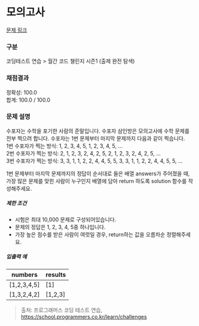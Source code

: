 # 모의고사

[문제 링크](https://school.programmers.co.kr/learn/courses/30/lessons/42840) 


### 구분

코딩테스트 연습 > 월간 코드 챌린지 시즌1 (출제 완전 탐색)


### 채점결과
정확성: 100.0 <br/>
합계: 100.0 / 100.0

### 문제 설명

<p>수포자는 수학을 포기한 사람의 준말입니다. 수포자 삼인방은 모의고사에 수학 문제를 전부 찍으려 합니다. 수포자는 1번 문제부터 마지막 문제까지 다음과 같이 찍습니다.
<br/>
1번 수포자가 찍는 방식: 1, 2, 3, 4, 5, 1, 2, 3, 4, 5, ...
<br/>
2번 수포자가 찍는 방식: 2, 1, 2, 3, 2, 4, 2, 5, 2, 1, 2, 3, 2, 4, 2, 5, ...
<br/>
3번 수포자가 찍는 방식: 3, 3, 1, 1, 2, 2, 4, 4, 5, 5, 3, 3, 1, 1, 2, 2, 4, 4, 5, 5, ...
<br/>

1번 문제부터 마지막 문제까지의 정답이 순서대로 들은 배열 answers가 주어졌을 때, 가장 많은 문제를 맞힌 사람이 누구인지 배열에 담아 return 하도록 solution 함수를 작성해주세요.
</p>

<h5>제한 조건</h5>

<ul>
    <li>시험은 최대 10,000 문제로 구성되어있습니다.</li>
    <li>문제의 정답은 1, 2, 3, 4, 5중 하나입니다.</li>
    <li>가장 높은 점수를 받은 사람이 여럿일 경우, return하는 값을 오름차순 정렬해주세요.</li>
</ul>

<h5>입출력 예</h5>
<table class="table">
    <thead>
        <tr>
            <th>numbers</th>
            <th>results</th>
        </tr>
    </thead>
    <tbody>
        <tr>
            <td>[1,2,3,4,5]</td>
            <td>[1]</td>
        </tr>
         <tr>
            <td>[1,3,2,4,2]</td>
            <td>[1,2,3]</td>
        </tr>
    </tbody>
</table>

> 출처: 프로그래머스 코딩 테스트 연습, https://school.programmers.co.kr/learn/challenges